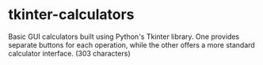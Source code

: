 # tkinter-calculators
Basic GUI calculators built using Python's Tkinter library. One provides separate buttons for each operation, while the other offers a more standard calculator interface. (303 characters)
